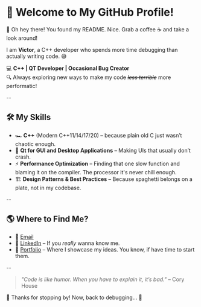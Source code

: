 # 🚀 Welcome to My GitHub Profile!

👋 Oh hey there! You found my README. Nice. Grab a coffee ☕ and take a look around!  

I am **Victor**, a C++ developer who spends more time debugging than actually writing code. 😅

💻 **C++ | QT Developer | Occasional Bug Creator**  
🔍 Always exploring new ways to make my code ~~*less terrible*~~ more performatic!

--

## 🛠️ My Skills
- 🏎️ **C++** (Modern C++11/14/17/20) – because plain old C just wasn’t chaotic enough.
- 🎨 **Qt for GUI and Desktop Applications** – Making UIs that usually don’t crash.
- ⚡ **Performance Optimization** – Finding that one slow function and blaming it on the compiler. The processor it's never chill enough.
- 🏗️ **Design Patterns & Best Practices** – Because spaghetti belongs on a plate, not in my codebase.

--

## 🌎 Where to Find Me?
 - 📧 [Email](mailto:victorrafael735@gmail.com)
 - 💼 [LinkedIn](https://www.linkedin.com/in/victor-rafael-9a01341bb/) – If you *really* wanna know me.
 - 📝 [Portfolio](https://github.com/VictorRafael735) – Where I showcase my ideas. You know, if have time to start them.

--

> *"Code is like humor. When you have to explain it, it’s bad."* – Cory House  

🎉 Thanks for stopping by! Now, back to debugging... 🚀
